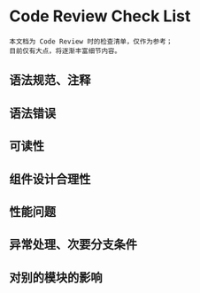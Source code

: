 # Code Review Check List

```
本文档为 Code Review 时的检查清单，仅作为参考；
目前仅有大点，将逐渐丰富细节内容。
```

## 语法规范、注释
## 语法错误
## 可读性
## 组件设计合理性
## 性能问题
## 异常处理、次要分支条件
## 对别的模块的影响 
